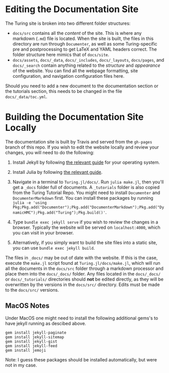 # Editing the Documentation Site

The Turing site is broken into two different folder structures:

- `docs/src` contains all the _content_ of the site. This is where any
  markdown (`.md`) file is located. When the site is built, the files
  in this directory are run through `Documenter`, as well as some
  Turing-specific pre and postprocessing to get LaTeX and YAML headers
  correct. The folder structure here mimics that of `docs/site`.
- `docs/assets`, `docs/_data`, `docs/_includes`, `docs/_layouts`,
  `docs/pages`, and `docs/_search` contain anything related to the
  _structure_ and _appearance_ of the website. You can find all the
  webpage formatting, site configuration, and navigation configuration
  files here.

Should you need to add a new document to the documentation section or
the tutorials section, this needs to be changed in the file
`docs/_data/toc.yml`.

# Building the Documentation Site Locally

The documentation site is built by Travis and served from the
`gh-pages` branch of this repo. If you wish to edit the website
locally and review your changes, you will need to do the following:

1. Install Jekyll by following [the relevant
   guide](https://jekyllrb.com/docs/installation/) for your operating
   system.

2. Install Julia by following [the relevant
   guide](https://julialang.org/downloads/).

3. Navigate in a terminal to `Turing.jl/docs/`. Run `julia make.jl`,
   then you'll get a `_docs` folder full of documents. A `_tutorials`
   folder is also copied from the Turing Tutorial Repo. You might need
   to install `Documenter` and `DocumenterMarkdown` first. You can
   install these packages by running `julia -e 'using
   Pkg;Pkg.add("Documenter");Pkg.add("DocumenterMarkdown");Pkg.add("DynamicHMC");Pkg.add("Turing");Pkg.build()'`.

4. Type `bundle exec jekyll serve` if you wish to review the changes
   in a browser. Typically the website will be served on
   `localhost:4000`, which you can visit in your browser.

6. Alternatively, if you simply want to build the site files into a
   static site, you can use `bundle exec jekyll build`.

The files in `_docs/` may be out of date with the website. If this is
the case, execute the `make.jl` script found at
`Turing.jl/docs/make.jl`, which will run all the documents in the
`docs/src` folder through a markdown processor and place them into the
`docs/_docs/` folder. Any files located in the `docs/_docs/` or
`docs/_tutorials/` directories should **not** be edited directly, as
they will be overwritten by the versions in the `docs/src/`
directory. Edits must be made to the `docs/src/` versions.

## MacOS Notes
Under MacOS one might need to install the following additional gems's
to have jekyll running as descibed above.

```
gem install jekyll-paginate
gem install jekyll-sitemap
gem install jekyll-gist
gem install jekyll-feed
gem install jemoji
```

Note: I guess these packages should be installed automatically, but were not in my case.
